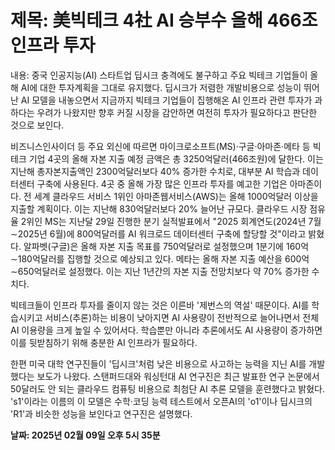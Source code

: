 # **제목: 美빅테크 4社 AI 승부수 올해 466조 인프라 투자**

  내용: 중국 인공지능(AI) 스타트업 딥시크 충격에도 불구하고 주요 빅테크 기업들이 올해 AI에 대한 투자계획을 그대로 유지했다. 딥시크가 저렴한 개발비용으로 성능이 뛰어난 AI 모델을 내놓으면서 지금까지 빅테크 기업들이 집행해온 AI 인프라 관련 투자가 과하다는 우려가 나왔지만 향후 커질 시장을 감안하면 여전히 투자가 필요하다고 판단한 것으로 보인다.

비즈니스인사이더 등 주요 외신에 따르면 마이크로소프트(MS)·구글·아마존·메타 등 빅테크 기업 4곳의 올해 자본 지출 예정 금액은 총 3250억달러(466조원)에 달한다. 이는 지난해 총자본지출액인 2300억달러보다 40% 증가한 수치로, 대부분 AI 학습과 데이터센터 구축에 사용된다. 4곳 중 올해 가장 많은 인프라 투자를 예고한 기업은 아마존이다. 전 세계 클라우드 서비스 1위인 아마존웹서비스(AWS)는 올해 1000억달러 이상을 지출할 계획이다. 이는 지난해 830억달러보다 20% 늘어난 규모다. 클라우드 시장 점유율 2위인 MS는 지난달 29일 진행한 분기 실적발표에서 "2025 회계연도(2024년 7월∼2025년 6월)에 800억달러를 AI 워크로드 데이터센터 구축에 할당할 것"이라고 밝혔다. 알파벳(구글)은 올해 자본 지출 목표를 750억달러로 설정했으며 1분기에 160억∼180억달러를 집행할 것으로 예상되고 있다. 메타는 올해 자본 지출 예산을 600억∼650억달러로 설정했다. 이는 지난 1년간의 자본 지출 전망치보다 약 70% 증가한 수치다.

빅테크들이 인프라 투자를 줄이지 않는 것은 이른바 '제번스의 역설' 때문이다. AI를 학습시키고 서비스(추론)하는 비용이 낮아지면 AI 사용량이 전반적으로 늘어나면서 전체 AI 이용량을 크게 높일 수 있어서다. 학습뿐만 아니라 추론에서도 AI 사용량이 증가하면 이를 뒷받침하기 위해 충분한 AI 인프라가 필요하다.

한편 미국 대학 연구진들이 '딥시크'처럼 낮은 비용으로 사고하는 능력을 지닌 AI를 개발했다는 보도가 나왔다. 스탠퍼드대와 워싱턴대 AI 연구진은 최근 발표한 연구 논문에서 50달러도 안 되는 클라우드 컴퓨팅 비용으로 최첨단 AI 추론 모델을 훈련했다고 밝혔다. 's1'이라는 이름의 이 모델은 수학·코딩 능력 테스트에서 오픈AI의 'o1'이나 딥시크의 'R1'과 비슷한 성능을 보인다고 연구진은 설명했다.

  **날짜: 2025년 02월 09일 오후 5시 35분**